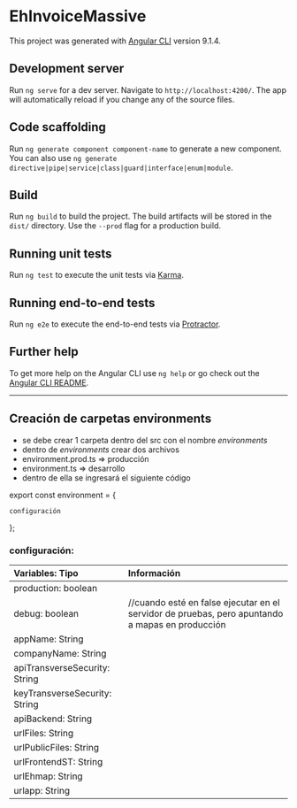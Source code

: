 # EhInvoiceMassive

This project was generated with [Angular CLI](https://github.com/angular/angular-cli) version 9.1.4.

## Development server

Run `ng serve` for a dev server. Navigate to `http://localhost:4200/`. The app will automatically reload if you change any of the source files.

## Code scaffolding

Run `ng generate component component-name` to generate a new component. You can also use `ng generate directive|pipe|service|class|guard|interface|enum|module`.

## Build

Run `ng build` to build the project. The build artifacts will be stored in the `dist/` directory. Use the `--prod` flag for a production build.

## Running unit tests

Run `ng test` to execute the unit tests via [Karma](https://karma-runner.github.io).

## Running end-to-end tests

Run `ng e2e` to execute the end-to-end tests via [Protractor](http://www.protractortest.org/).

## Further help

To get more help on the Angular CLI use `ng help` or go check out the [Angular CLI README](https://github.com/angular/angular-cli/blob/master/README.md).


-------
## Creación de carpetas environments 
* se debe crear 1 carpeta dentro del src con el nombre *environments*
* dentro de *environments* crear dos archivos 
* environment.prod.ts => producción
* environment.ts => desarrollo
* dentro de ella se ingresará el siguiente código

export const environment = {

    configuración  

};

### configuración:
| Variables: Tipo   			| Información    			    |
| :------------- 		        | :--------- 			        |
|production: boolean            |                               |
|debug: boolean                 | //cuando esté en false ejecutar en el servidor de pruebas, pero apuntando a mapas en producción       |
|appName: String                |                               |
|companyName: String            |                               |
|apiTransverseSecurity: String  |                               |
|keyTransverseSecurity: String  |                               |
|apiBackend: String             |                               |
|urlFiles: String               |                               |
|urlPublicFiles: String         |                               |
|urlFrontendST: String          |                               |
|urlEhmap: String               |                               |
|urlapp: String                 |                               |
